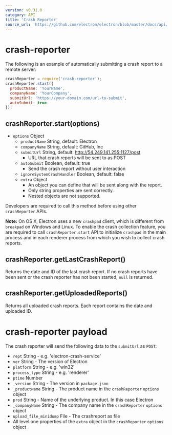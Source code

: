```yaml
---
version: v0.31.0
category: API
title: 'Crash Reporter'
source_url: 'https://github.com/electron/electron/blob/master/docs/api/crash-reporter.md'
---
```


# crash-reporter

The following is an example of automatically submitting a crash report to a remote server:

```javascript
crashReporter = require('crash-reporter');
crashReporter.start({
  productName: 'YourName',
  companyName: 'YourCompany',
  submitUrl: 'https://your-domain.com/url-to-submit',
  autoSubmit: true
});
```

## crashReporter.start(options)

* `options` Object
  * `productName` String, default: Electron
  * `companyName` String, default: GitHub, Inc
  * `submitUrl` String, default: http://54.249.141.255:1127/post
    * URL that crash reports will be sent to as POST
  * `autoSubmit` Boolean, default: true
    * Send the crash report without user interaction
  * `ignoreSystemCrashHandler` Boolean, default: false
  * `extra` Object
    * An object you can define that will be sent along with the report.
    * Only string properties are sent correctly.
    * Nested objects are not supported.

Developers are required to call this method before using other `crashReporter` APIs.

**Note:** On OS X, Electron uses a new `crashpad` client, which is different
from `breakpad` on Windows and Linux. To enable the crash collection feature,
you are required to call `crashReporter.start` API to initialize `crashpad` in the
main process and in each renderer process from which you wish to collect crash reports.

## crashReporter.getLastCrashReport()

Returns the date and ID of the last crash report. If no crash reports have been
sent or the crash reporter has not been started, `null` is returned.

## crashReporter.getUploadedReports()

Returns all uploaded crash reports. Each report contains the date and uploaded ID.

# crash-reporter payload

The crash reporter will send the following data to the `submitUrl` as `POST`:

* `rept` String - e.g. 'electron-crash-service'
* `ver` String - The version of Electron
* `platform` String - e.g. 'win32'
* `process_type` String - e.g. 'renderer'
* `ptime` Number
* `_version` String - The version in `package.json`
* `_productName` String - The product name in the `crashReporter` `options` object
* `prod` String - Name of the underlying product. In this case Electron
* `_companyName` String - The company name in the `crashReporter` `options` object
* `upload_file_minidump` File - The crashreport as file
* All level one properties of the `extra` object in the `crashReporter` `options` object
